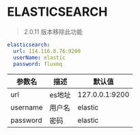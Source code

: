 #  ELASTICSEARCH
>   2.0.11 版本移除此功能

```yaml
elasticsearch:
  url: 114.116.8.76:9200
  userName: elastic
  password: fluxmq  
```
| 参数名      | 描述   | 默认值            |
|----------|------|----------------|
| url      | es地址 | 127.0.0.1:9200 |
| username | 用户名  | elastic        |
| password | 密码   | elastic        |